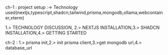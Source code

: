 ch-1  :  project setup :-> Technology used(nextjs,typescript,shadcn,tailwind,prisma,mongodb,ollama,webcontainer,xterm)

1.> TECHNOLOGY DISCUSSION, 2.> NEXTJS INSTALLATION,3.> SHADCN INSTALLATION,4.> GETTING STARTED

ch-2 :
1.> prisma init,2.> init prisma client,3.>get mongodb uri,4.> database_url
